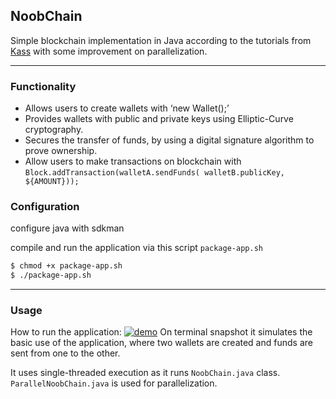## NoobChain

Simple blockchain implementation in Java according to the tutorials
from <a href="https://medium.com/programmers-blockchain/creating-your-first-blockchain-with-java-part-2-transactions-2cdac335e0ce" target="_blank">
Kass</a>
with some improvement on parallelization.
***

### Functionality

* Allows users to create wallets with ‘new Wallet();’
* Provides wallets with public and private keys using Elliptic-Curve cryptography.
* Secures the transfer of funds, by using a digital signature algorithm to prove ownership.
* Allow users to make transactions on blockchain with
  `Block.addTransaction(walletA.sendFunds( walletB.publicKey, ${AMOUNT}));`

### Configuration

configure java with sdkman

compile and run the application via this script `package-app.sh`

```bash
$ chmod +x package-app.sh
$ ./package-app.sh
```

***

### Usage
How to run the application:
[![demo](https://asciinema.org/a/xyxzQ7zyJBsNryL4L7m7qkHHh.svg)](https://asciinema.org/a/xyxzQ7zyJBsNryL4L7m7qkHHh)
On terminal snapshot it simulates the basic use of the application, where two
wallets are created and funds are sent from one to the other.

It uses single-threaded execution as it runs `NoobChain.java` class.
`ParallelNoobChain.java` is used for parallelization.
